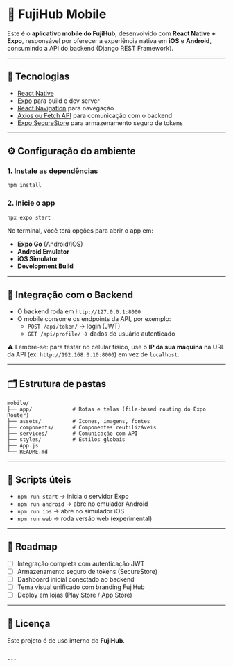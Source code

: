 # 📱 FujiHub Mobile

Este é o **aplicativo mobile do FujiHub**, desenvolvido com **React Native + Expo**, responsável por oferecer a experiência nativa em **iOS** e **Android**, consumindo a API do backend (Django REST Framework).

---

## 🚀 Tecnologias

- [React Native](https://reactnative.dev/)
- [Expo](https://expo.dev/) para build e dev server
- [React Navigation](https://reactnavigation.org/) para navegação
- [Axios ou Fetch API](https://axios-http.com/) para comunicação com o backend
- [Expo SecureStore](https://docs.expo.dev/versions/latest/sdk/securestore/) para armazenamento seguro de tokens

---

## ⚙️ Configuração do ambiente

### 1. Instale as dependências

```bash
npm install
```

### 2. Inicie o app

```bash
npx expo start
```

No terminal, você terá opções para abrir o app em:

- **Expo Go** (Android/iOS)
- **Android Emulator**
- **iOS Simulator**
- **Development Build**

---

## 📡 Integração com o Backend

- O backend roda em `http://127.0.0.1:8000`
- O mobile consome os endpoints da API, por exemplo:
  - `POST /api/token/` → login (JWT)
  - `GET /api/profile/` → dados do usuário autenticado

⚠️ Lembre-se: para testar no celular físico, use o **IP da sua máquina** na URL da API (ex: `http://192.168.0.10:8000`) em vez de `localhost`.

---

## 🗂️ Estrutura de pastas

```
mobile/
├── app/             # Rotas e telas (file-based routing do Expo Router)
├── assets/          # Ícones, imagens, fontes
├── components/      # Componentes reutilizáveis
├── services/        # Comunicação com API
├── styles/          # Estilos globais
├── App.js
└── README.md
```

---

## 🧪 Scripts úteis

- `npm run start` → inicia o servidor Expo
- `npm run android` → abre no emulador Android
- `npm run ios` → abre no simulador iOS
- `npm run web` → roda versão web (experimental)

---

## 🎯 Roadmap

- [ ] Integração completa com autenticação JWT
- [ ] Armazenamento seguro de tokens (SecureStore)
- [ ] Dashboard inicial conectado ao backend
- [ ] Tema visual unificado com branding FujiHub
- [ ] Deploy em lojas (Play Store / App Store)

---

## 📜 Licença

Este projeto é de uso interno do **FujiHub**.

```

---
```
